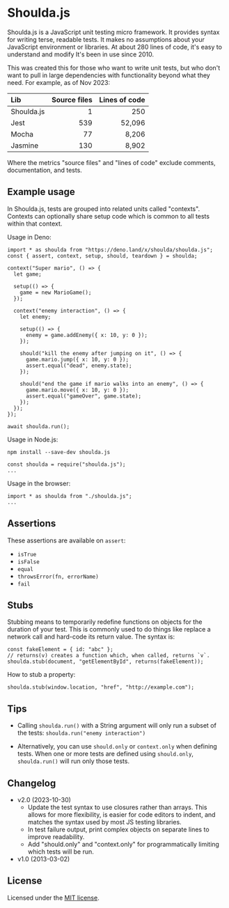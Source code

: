 Shoulda.js
==========
Shoulda.js is a JavaScript unit testing micro framework. It provides syntax for writing terse,
readable tests. It makes no assumptions about your JavaScript environment or libraries. At about 280
lines of code, it's easy to understand and modify It's been in use since 2010.

This was created this for those who want to write unit tests, but who don't want to pull in large
dependencies with functionality beyond what they need. For example, as of Nov 2023:

| Lib        | Source files | Lines of code |
| :--------- | -----------: | ------------: |
| Shoulda.js | 1            | 250           |
| Jest       | 539          | 52,096        |
| Mocha      | 77           | 8,206         |
| Jasmine    | 130          | 8,902         |

Where the metrics "source files" and "lines of code" exclude comments, documentation, and tests.

Example usage
-------------
In Shoulda.js, tests are grouped into related units called "contexts". Contexts can optionally share
setup code which is common to all tests within that context.

Usage in Deno:

    import * as shoulda from "https://deno.land/x/shoulda/shoulda.js";
    const { assert, context, setup, should, teardown } = shoulda;

    context("Super mario", () => {
      let game;

      setup(() => {
        game = new MarioGame();
      });

      context("enemy interaction", () => {
        let enemy;

        setup(() => {
          enemy = game.addEnemy({ x: 10, y: 0 });
        });

        should("kill the enemy after jumping on it", () => {
          game.mario.jump({ x: 10, y: 0 });
          assert.equal("dead", enemy.state);
        });

        should("end the game if mario walks into an enemy", () => {
          game.mario.move({ x: 10, y: 0 });
          assert.equal("gameOver", game.state);
        });
      });
    });

    await shoulda.run();

Usage in Node.js:

    npm install --save-dev shoulda.js

    const shoulda = require("shoulda.js");
    ...

Usage in the browser:

    import * as shoulda from "./shoulda.js";
    ...

Assertions
----------

These assertions are available on `assert`:

* `isTrue`
* `isFalse`
* `equal`
* `throwsError(fn, errorName)`
* `fail`

Stubs
-----
Stubbing means to temporarily redefine functions on objects for the duration of your test. This is
commonly used to do things like replace a network call and hard-code its return value. The syntax
is:

    const fakeElement = { id: "abc" };
    // returns(v) creates a function which, when called, returns `v`.
    shoulda.stub(document, "getElementById", returns(fakeElement));

How to stub a property:

    shoulda.stub(window.location, "href", "http://example.com");

Tips
----
* Calling `shoulda.run()` with a String argument will only run a subset of the tests:
  `shoulda.run("enemy interaction")`

* Alternatively, you can use `should.only` or `context.only` when defining tests. When one or more
  tests are defined using `should.only`, `shoulda.run()` will run only those tests.

Changelog
---------
* v2.0 (2023-10-30)
  * Update the test syntax to use closures rather than arrays. This allows for more flexibility, is
    easier for code editors to indent, and matches the syntax used by most JS testing libraries.
  * In test failure output, print complex objects on separate lines to improve readability.
  * Add "should.only" and "context.only" for programmatically limiting which tests will be run.
* v1.0 (2013-03-02)

License
-------
Licensed under the [MIT license](./LICENSE).
